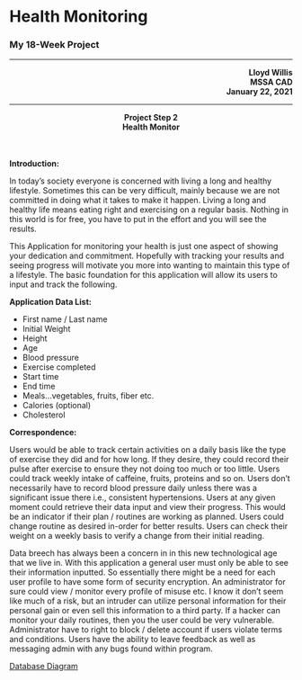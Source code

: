 # Health Monitoring
### My 18-Week Project

---

<p align="right">
<b>Lloyd Willis</b><br>
<b>MSSA CAD</b><br>
<b>January 22, 2021</b><br>
</p>

---

<p align="center">
  <b>Project Step 2</b><br>
  <b>Health Monitor</b><br>
  <br><br> 
</p>

**Introduction:**
	
In today’s society everyone is concerned with living a long and healthy lifestyle.
Sometimes this can be very difficult, mainly because we are not committed in doing what it takes to make it happen.
Living a long and healthy life means eating right and exercising on a regular basis.
Nothing in this world is for free, you have to put in the effort and you will see the results.
	
This Application for monitoring your health is just one aspect of showing your dedication and commitment.
Hopefully with tracking your results and seeing progress will motivate you more into wanting to maintain this type of a lifestyle. 
The basic foundation for this application will allow its users to input and track the following.
	
**Application Data List:**
	
+ First name / Last name
+ Initial Weight
+ Height
+ Age
+ Blood pressure
+ Exercise completed 
+ Start time
+ End time
+ Meals…vegetables, fruits, fiber etc.
+ Calories (optional)
+ Cholesterol

**Correspondence:**
      
Users would be able to track certain activities on a daily basis like the type of exercise they did and for how long.
If they desire, they could record their pulse after exercise to ensure they not doing too much or too little.
Users could track weekly intake of caffeine, fruits, proteins and so on.
Users don’t necessarily have to record blood pressure daily unless there was a significant issue there i.e., consistent hypertensions.
Users at any given moment could retrieve their data input and view their progress.
This would be an indicator if their plan / routines are working as planned.
Users could change routine as desired in-order for better results.
Users can check their weight on a weekly basis to verify a change from their initial reading.

Data breech has always been a concern in in this new technological age that we live in.
With this application a general user must only be able to see their information inputted.
So essentially there might be a need for each user profile to have some form of security encryption.
An administrator for sure could view / monitor every profile of misuse etc.
I know it don’t seem like much of a risk, but an intruder can utilize personal information for their personal gain or even sell this information to a third party.
If a hacker can monitor your daily routines, then you the user could be very vulnerable.
Administrator have to right to block / delete account if users violate terms and conditions. 
Users have the ability to leave feedback as well as messaging admin with any bugs found within program.

[Database Diagram](Health%20Monitor%20Database%20ER%20diagram.pdf)
